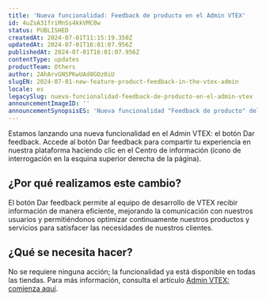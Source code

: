 ```yaml
---
title: 'Nueva funcionalidad: Feedback de producto en el Admin VTEX'
id: 4uZsA31friMnSs4kkVMC0w
status: PUBLISHED
createdAt: 2024-07-01T11:15:19.350Z
updatedAt: 2024-07-01T16:01:07.956Z
publishedAt: 2024-07-01T16:01:07.956Z
contentType: updates
productTeam: Others
author: 2AhArvGNSPKwUAd8GOz0iU
slugEN: 2024-07-01-new-feature-product-feedback-in-the-vtex-admin
locale: es
legacySlug: nueva-funcionalidad-feedback-de-producto-en-el-admin-vtex
announcementImageID: ''
announcementSynopsisES: 'Nueva funcionalidad "Feedback de producto" del Admin VTEX permite compartir opinión directamente con nuestro equipo.'
---
```


Estamos lanzando una nueva funcionalidad en el Admin VTEX: el botón Dar feedback. 
Accede al botón Dar feedback para compartir tu experiencia en nuestra plataforma haciendo clic en el Centro de información (ícono de interrogación en la esquina superior derecha de la página).

## ¿Por qué realizamos este cambio?
El botón Dar feedback permite al equipo de desarrollo de VTEX recibir información de manera eficiente, mejorando la comunicación con nuestros usuarios y permitiéndonos optimizar continuamente nuestros productos y servicios para satisfacer las necesidades de nuestros clientes.

## ¿Qué se necesita hacer?
No se requiere ninguna acción; la funcionalidad ya está disponible en todas las tiendas. Para más información, consulta el artículo [Admin VTEX: comienza aquí](/es/tutorial/admin-vtex-comece-aqui--531cHtUCUi3puRXNDmKziw).
